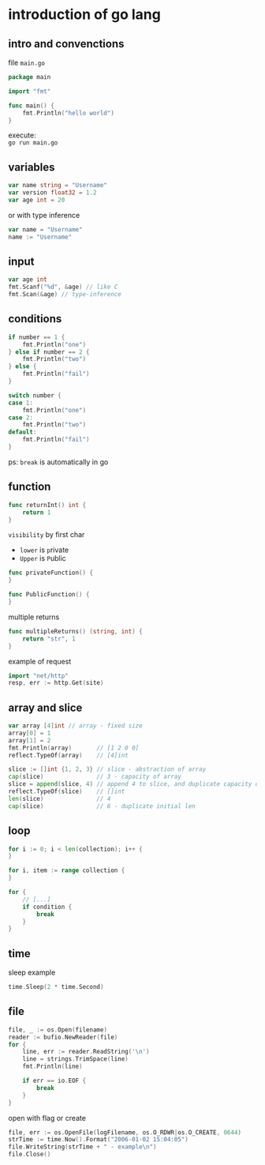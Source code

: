 # introduction of go lang

## intro and convenctions 

file `main.go`
```go
package main

import "fmt"

func main() {
	fmt.Println("hello world")
}
```

execute:   
    `go run main.go`

## variables

```go
var name string = "Username" 
var version float32 = 1.2
var age int = 20
```

or with type inference

```go
var name = "Username"
name := "Username"
```

## input

```go
var age int
fmt.Scanf("%d", &age) // like C
fmt.Scan(&age) // type-inference
```

## conditions

```go
if number == 1 {
    fmt.Println("one")
} else if number == 2 {
    fmt.Println("two")
} else {
    fmt.Println("fail")
}
```

```go
switch number {
case 1:
    fmt.Println("one")
case 2:
    fmt.Println("two")
default:
    fmt.Println("fail")
}
```
ps: `break` is automatically in go

## function

```go
func returnInt() int {
    return 1
}
```
`visibility` by first char 
- `lower` is `p`rivate
- `Upper` is `P`ublic

```go
func privateFunction() {   
}

func PublicFunction() {   
}
```

multiple returns

```go
func multipleReturns() (string, int) {
	return "str", 1
}
```

example of request

```go
import "net/http"
resp, err := http.Get(site)
```

## array and slice

```go
var array [4]int // array - fixed size
array[0] = 1
array[1] = 2
fmt.Println(array)       // [1 2 0 0]
reflect.TypeOf(array)    // [4]int

slice := []int {1, 2, 3} // slice - abstraction of array
cap(slice)               // 3 - capacity of array
slice = append(slice, 4) // append 4 to slice, and duplicate capacity of inital array
reflect.TypeOf(slice)    // []int
len(slice)               // 4
cap(slice)               // 6 - duplicate initial len
```

## loop

```go
for i := 0; i < len(collection); i++ {
}

for i, item := range collection {
}

for {
    // [...]
    if condition {
        break
    }
}
```

## time

sleep example
```go
time.Sleep(2 * time.Second)
```

## file

```go
file, _ := os.Open(filename)
reader := bufio.NewReader(file)
for {
    line, err := reader.ReadString('\n')
    line = strings.TrimSpace(line)
    fmt.Println(line)

    if err == io.EOF {
        break
    }
}
```

open with flag or create

```go
file, err := os.OpenFile(logFilename, os.O_RDWR|os.O_CREATE, 0644)
strTime := time.Now().Format("2006-01-02 15:04:05")
file.WriteString(strTime + " - example\n")
file.Close()
```
